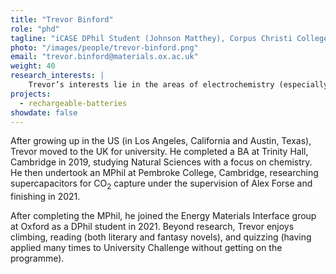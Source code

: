 ```yaml
---
title: "Trevor Binford"
role: "phd"
tagline: "iCASE DPhil Student (Johnson Matthey), Corpus Christi College"
photo: "/images/people/trevor-binford.png"
email: "trevor.binford@materials.ox.ac.uk"
weight: 40
research_interests: |
    Trevor’s interests lie in the areas of electrochemistry (especially energy storage) and surface science. His current research focuses on the degradation of Li-ion batteries, examining how the cathode-electrolyte interface changes with charging and discharging. The main technique for this work is X-ray photoelectron spectroscopy (XPS), particularly in-situ and operando methodologies. Previously, Trevor has worked on electrochemical carbon capture, examining carbon-based supercapacitors for capturing carbon dioxide. 
projects:
  - rechargeable-batteries
showdate: false
---
```


After growing up in the US (in Los Angeles, California and Austin, Texas), Trevor moved to the UK for university. He completed a BA at Trinity Hall, Cambridge in 2019, studying Natural Sciences with a focus on chemistry. He then undertook an MPhil at Pembroke College, Cambridge, researching supercapacitors for CO<sub>2</sub> capture under the supervision of Alex Forse and finishing in 2021.

After completing the MPhil, he joined the Energy Materials Interface group at Oxford as a DPhil student in 2021. Beyond research, Trevor enjoys climbing, reading (both literary and fantasy novels), and quizzing (having applied many times to University Challenge without getting on the programme).
